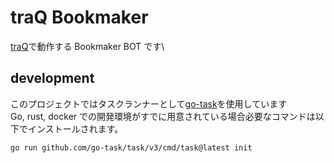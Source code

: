 # traQ Bookmaker

[traQ](https://github.com/traPtitech/traQ)で動作する Bookmaker BOT です\

## development

このプロジェクトではタスクランナーとして[go-task](https://taskfile.dev/)を使用しています\
Go, rust, docker での開発環境がすでに用意されている場合必要なコマンドは以下でインストールされます。

```
go run github.com/go-task/task/v3/cmd/task@latest init
```
